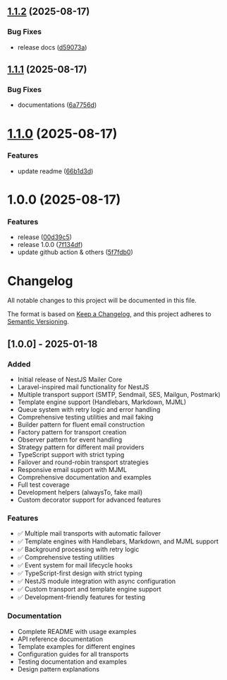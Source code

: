 ## [1.1.2](https://github.com/Mahmudulazamshohan/nestjs-mailable/compare/v1.1.1...v1.1.2) (2025-08-17)


### Bug Fixes

* release docs ([d59073a](https://github.com/Mahmudulazamshohan/nestjs-mailable/commit/d59073a97e77d1829a5d4aaaf72d5a303492b9fa))

## [1.1.1](https://github.com/Mahmudulazamshohan/nestjs-mailable/compare/v1.1.0...v1.1.1) (2025-08-17)


### Bug Fixes

* documentations ([6a7756d](https://github.com/Mahmudulazamshohan/nestjs-mailable/commit/6a7756d6c89de70f2ff3b1572f0cf3c4e9478fbf))

# [1.1.0](https://github.com/Mahmudulazamshohan/nestjs-mailable/compare/v1.0.0...v1.1.0) (2025-08-17)


### Features

* update readme ([66b1d3d](https://github.com/Mahmudulazamshohan/nestjs-mailable/commit/66b1d3d0181ed4086bdcf83be92fc349dbd5ce84))

# 1.0.0 (2025-08-17)


### Features

* release ([00d39c5](https://github.com/Mahmudulazamshohan/nestjs-mailable/commit/00d39c55fd8b5fd8393dfff22dbb9b9b6fb5484d))
* release 1.0.0 ([7f134df](https://github.com/Mahmudulazamshohan/nestjs-mailable/commit/7f134dfee093a2da2ccea87ed97d617951ad42bf))
* update github action & others ([5f7fdb0](https://github.com/Mahmudulazamshohan/nestjs-mailable/commit/5f7fdb0f17640b7d7d7987822ea8a3a3ba73b589))

# Changelog

All notable changes to this project will be documented in this file.

The format is based on [Keep a Changelog](https://keepachangelog.com/en/1.0.0/),
and this project adheres to [Semantic Versioning](https://semver.org/spec/v2.0.0.html).

## [1.0.0] - 2025-01-18

### Added
- Initial release of NestJS Mailer Core
- Laravel-inspired mail functionality for NestJS
- Multiple transport support (SMTP, Sendmail, SES, Mailgun, Postmark)
- Template engine support (Handlebars, Markdown, MJML)
- Queue system with retry logic and error handling
- Comprehensive testing utilities and mail faking
- Builder pattern for fluent email construction
- Factory pattern for transport creation
- Observer pattern for event handling
- Strategy pattern for different mail providers
- TypeScript support with strict typing
- Failover and round-robin transport strategies
- Responsive email support with MJML
- Comprehensive documentation and examples
- Full test coverage
- Development helpers (alwaysTo, fake mail)
- Custom decorator support for advanced features

### Features
- ✅ Multiple mail transports with automatic failover
- ✅ Template engines with Handlebars, Markdown, and MJML support
- ✅ Background processing with retry logic
- ✅ Comprehensive testing utilities
- ✅ Event system for mail lifecycle hooks
- ✅ TypeScript-first design with strict typing
- ✅ NestJS module integration with async configuration
- ✅ Custom transport and template engine support
- ✅ Development-friendly features for testing

### Documentation
- Complete README with usage examples
- API reference documentation
- Template examples for different engines
- Configuration guides for all transports
- Testing documentation and examples
- Design pattern explanations
